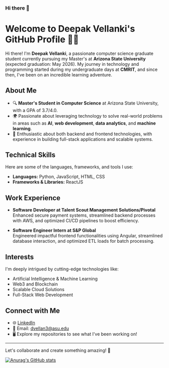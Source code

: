 ### Hi there 👋

# Welcome to Deepak Vellanki's GitHub Profile 👨‍💻

Hi there! I'm **Deepak Vellanki**, a passionate computer science graduate student currently pursuing my Master's at **Arizona State University** (expected graduation: May 2026). My journey in technology and programming started during my undergraduate days at **CMRIT**, and since then, I've been on an incredible learning adventure.

## About Me
- 🔍 **Master's Student in Computer Science** at Arizona State University, with a GPA of 3.7/4.0.
- 🌍 Passionate about leveraging technology to solve real-world problems in areas such as **AI**, **web development**, **data analytics**, and **machine learning**.
- 🔧 Enthusiastic about both backend and frontend technologies, with experience in building full-stack applications and scalable systems.

## Technical Skills
Here are some of the languages, frameworks, and tools I use:
- **Languages:** Python, JavaScript, HTML, CSS
- **Frameworks & Libraries:** ReactJS

## Work Experience
- **Software Developer at Talent Scout Management Solutions/Pivotal**  
  Enhanced secure payment systems, streamlined backend processes with AWS, and optimized CI/CD pipelines to boost efficiency.  

- **Software Engineer Intern at S&P Global**  
  Engineered impactful frontend functionalities using Angular, streamlined database interaction, and optimized ETL loads for batch processing.

## Interests
I'm deeply intrigued by cutting-edge technologies like:
- Artificial Intelligence & Machine Learning
- Web3 and Blockchain
- Scalable Cloud Solutions
- Full-Stack Web Development

## Connect with Me
- 🌐 [LinkedIn](https://linkedin.com/in/deepakvellanki/)
- 📧 Email: dvellan3@asu.edu
- 🖥️ Explore my repositories to see what I've been working on!

---

Let's collaborate and create something amazing! 🚀
<!--
**reflextoogood/reflextoogood** is a ✨ _special_ ✨ repository because its `README.md` (this file) appears on your GitHub profile.

Here are some ideas to get you started:

- 🔭 I’m currently working on ...
- 🌱 I’m currently learning ...
- 👯 I’m looking to collaborate on ...
- 🤔 I’m looking for help with ...
- 💬 Ask me about ...
- 📫 How to reach me: ...
- 😄 Pronouns: ...
- ⚡ Fun fact: ...
-->
[![Anurag's GitHub stats](https://github-readme-stats.vercel.app/api?username=reflextoogood&show_icons=true&theme=tokyonight)](https://github.com/anuraghazra/github-readme-stats)

